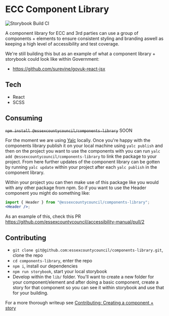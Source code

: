 # ECC Component Library

![Storybook Build CI](https://github.com/essexcountycouncil/components-library/workflows/Storybook%20Build%20CI/badge.svg)

A component library for ECC and 3rd parties can use a group of components + elements to ensure consistent styling and branding aswell as keeping a high level of accessibility and test coverage.

We're still building this but as an example of what a component library + storybook could look like within Government:

-   https://github.com/surevine/govuk-react-jsx

## Tech

-   React
-   SCSS

## Consuming

~~`npm install @essexcountycouncil/components-library`~~ SOON

For the moment we are using [Yalc](https://github.com/whitecolor/yalc) locally. Once you're happy with the components library publish it on your local machine using `yalc publish` and then on the project you want to use the components with you can run `yalc add @essexcountycouncil/components-library` to link the package to your project. From here further updates of the component library can be gotten by running `yalc update` within your project after each `yalc publish` in the component library.

Within your project you can then make use of this package like you would with any other package from npm. So if you want to use the Header component you might do something like:

```jsx
import { Header } from "@essexcountycouncil/components-library";
<Header />;
```

As an example of this, check this PR https://github.com/essexcountycouncil/accessibility-manual/pull/2

## Contributing

-   `git clone git@github.com:essexcountycouncil/components-library.git`, clone the repo
-   `cd components-library`, enter the repo
-   `npm i`, install our dependencies
-   `npm run storybook`, start your local storybook
-   Develop within the `lib/` folder. You'll want to create a new folder for your component/element and after doing a basic component, create a story for that component so you can see it within storybook and use that for your building.

For a more thorough writeup see [Contributing: Creating a component + story](https://github.com/essexcountycouncil/components-library/blob/main/lib/stories/Contributing.stories.mdx)

